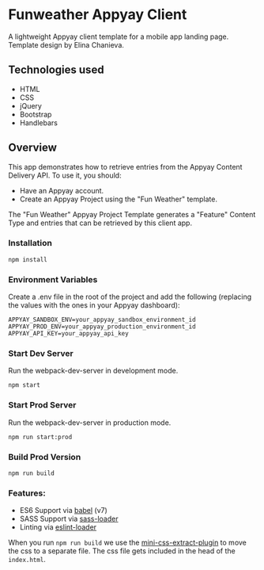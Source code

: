 # Funweather Appyay Client

A lightweight Appyay client template for a mobile app landing page. Template design by Elina Chanieva.

## Technologies used
* HTML
* CSS
* jQuery
* Bootstrap
* Handlebars

## Overview
This app demonstrates how to retrieve entries from the Appyay Content Delivery API. To use it, you should:
* Have an Appyay account.
* Create an Appyay Project using the "Fun Weather" template. 

The "Fun Weather" Appyay Project Template generates a "Feature" Content Type and entries that can be retrieved by this client app.

### Installation

```
npm install
```

### Environment Variables
Create a .env file in the root of the project and add the following (replacing the values with the ones in your Appyay dashboard):
````
APPYAY_SANDBOX_ENV=your_appyay_sandbox_environment_id
APPYAY_PROD_ENV=your_appyay_production_environment_id
APPYAY_API_KEY=your_appyay_api_key
````

### Start Dev Server
Run the webpack-dev-server in development mode.
```
npm start
```

### Start Prod Server
Run the webpack-dev-server in production mode.
```
npm run start:prod
```

### Build Prod Version

```
npm run build
```



### Features:

* ES6 Support via [babel](https://babeljs.io/) (v7)
* SASS Support via [sass-loader](https://github.com/jtangelder/sass-loader)
* Linting via [eslint-loader](https://github.com/MoOx/eslint-loader)

When you run `npm run build` we use the [mini-css-extract-plugin](https://github.com/webpack-contrib/mini-css-extract-plugin) to move the css to a separate file. The css file gets included in the head of the `index.html`.
